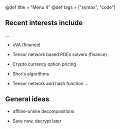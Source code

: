 @def title = "Menu 4"
@def tags = ["syntax", "code"]


## Recent interests include
...
- xVA (finance)

- Tensor network based PDEs solvers (finance)

- Crypto currency option pricing

- Shor's algorithms 

- Tensor network and hash function
...


## General ideas

- offline-online decompositions

- Save now, decrypt later

